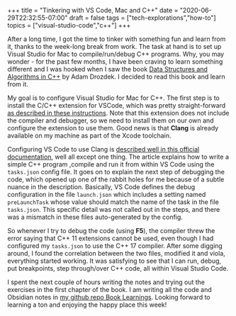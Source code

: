 +++
title = "Tinkering with VS Code, Mac and C++"
date = "2020-06-29T22:32:55-07:00"
draft = false
tags = ["tech-explorations","how-to"]
topics = ["visual-studio-code","c++"]
+++

After a long time, I got the time to tinker with something fun and learn from it, thanks to the week-long break from work. The task at hand is to set up Visual Studio for Mac to compile/run/debug C++ programs. Why, you may wonder - for the past few months, I have been craving to learn something different and I was hooked when I saw the book <a href="https://www.amazon.com/Data-Structures-Algorithms-Adam-Drozdek-dp-1133608426/dp/1133608426" target="_blank">Data Structures and Algorithms in C++</a> by Adam Drozdek. I decided to read this book and learn from it. 

My goal is to configure Visual Studio for Mac for C++. The first step is to install the C/C++ extension for VSCode, which was pretty straight-forward <a href="https://code.visualstudio.com/docs/languages/cpp" target="_blank">as described in these instructions</a>. Note that this extension does not include the compiler and debugger, so we need to install them on our own and configure the extension to use them. Good news is that **Clang** is already available on my machine as part of the Xcode toolchain.

Configuring VS Code to use Clang is <a href="https://code.visualstudio.com/docs/cpp/config-clang-mac" target="_blank">described well in this official documentation</a>, well all except one thing. The article explains how to write a simple C++ program ,compile and run it from within VS Code using the `tasks.json` config file. It goes on to explain the next step of debugging the code, which opened up one of the rabbit holes for me because of a subtle nuance in the description. Basically, VS Code defines the debug configuration in the file  `launch.json` which includes a setting named `preLaunchTask` whose value should match the name of the task in the file `tasks.json`. This specific detail was not called out in the steps, and there was a mismatch in these files auto-generated by the config. 

So whenever I try to debug the code (using **F5**), the compiler threw the error saying that C++ 11 extensions cannot be used, even though I had configured my `tasks.json` to use the C++ 17 compiler. After some digging around, I found the correlation between the two files, modified it and viola, everything started working. It was satisfying to see that I can run, debug, put breakpoints, step through/over C++ code, all within Visual Studio Code.

I spent the next couple of hours writing the notes and trying out the exercises in the first chapter of the book. I am writing all the code and Obsidian notes in <a href="https://github.com/annjose/book-learnings" target="_blank">my github repo Book Learnings</a>. Looking forward to learning a ton and enjoying the happy place this week!